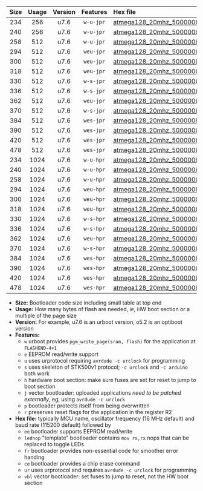 |Size|Usage|Version|Features|Hex file|
|:-:|:-:|:-:|:-:|:--|
|234|256|u7.6|`w-u-jpr`|[atmega128_20mhz_500000bps_ur_vbl.hex](https://raw.githubusercontent.com/stefanrueger/urboot/main/bootloaders/atmega128/fcpu_20mhz/500000_bps/atmega128_20mhz_500000bps_ur_vbl.hex)|
|240|256|u7.6|`w-u-jpr`|[atmega128_20mhz_500000bps_lednop_ur_vbl.hex](https://raw.githubusercontent.com/stefanrueger/urboot/main/bootloaders/atmega128/fcpu_20mhz/500000_bps/atmega128_20mhz_500000bps_lednop_ur_vbl.hex)|
|258|512|u7.6|`w-u-jpr`|[atmega128_20mhz_500000bps_lednop_fr_ur_vbl.hex](https://raw.githubusercontent.com/stefanrueger/urboot/main/bootloaders/atmega128/fcpu_20mhz/500000_bps/atmega128_20mhz_500000bps_lednop_fr_ur_vbl.hex)|
|294|512|u7.6|`weu-jpr`|[atmega128_20mhz_500000bps_ee_ur_vbl.hex](https://raw.githubusercontent.com/stefanrueger/urboot/main/bootloaders/atmega128/fcpu_20mhz/500000_bps/atmega128_20mhz_500000bps_ee_ur_vbl.hex)|
|300|512|u7.6|`weu-jpr`|[atmega128_20mhz_500000bps_ee_lednop_ur_vbl.hex](https://raw.githubusercontent.com/stefanrueger/urboot/main/bootloaders/atmega128/fcpu_20mhz/500000_bps/atmega128_20mhz_500000bps_ee_lednop_ur_vbl.hex)|
|318|512|u7.6|`weu-jpr`|[atmega128_20mhz_500000bps_ee_lednop_fr_ur_vbl.hex](https://raw.githubusercontent.com/stefanrueger/urboot/main/bootloaders/atmega128/fcpu_20mhz/500000_bps/atmega128_20mhz_500000bps_ee_lednop_fr_ur_vbl.hex)|
|330|512|u7.6|`w-s-jpr`|[atmega128_20mhz_500000bps_vbl.hex](https://raw.githubusercontent.com/stefanrueger/urboot/main/bootloaders/atmega128/fcpu_20mhz/500000_bps/atmega128_20mhz_500000bps_vbl.hex)|
|336|512|u7.6|`w-s-jpr`|[atmega128_20mhz_500000bps_lednop_vbl.hex](https://raw.githubusercontent.com/stefanrueger/urboot/main/bootloaders/atmega128/fcpu_20mhz/500000_bps/atmega128_20mhz_500000bps_lednop_vbl.hex)|
|362|512|u7.6|`weu-jpr`|[atmega128_20mhz_500000bps_ee_lednop_fr_ce_ur_vbl.hex](https://raw.githubusercontent.com/stefanrueger/urboot/main/bootloaders/atmega128/fcpu_20mhz/500000_bps/atmega128_20mhz_500000bps_ee_lednop_fr_ce_ur_vbl.hex)|
|370|512|u7.6|`w-s-jpr`|[atmega128_20mhz_500000bps_lednop_fr_vbl.hex](https://raw.githubusercontent.com/stefanrueger/urboot/main/bootloaders/atmega128/fcpu_20mhz/500000_bps/atmega128_20mhz_500000bps_lednop_fr_vbl.hex)|
|384|512|u7.6|`wes-jpr`|[atmega128_20mhz_500000bps_ee_vbl.hex](https://raw.githubusercontent.com/stefanrueger/urboot/main/bootloaders/atmega128/fcpu_20mhz/500000_bps/atmega128_20mhz_500000bps_ee_vbl.hex)|
|390|512|u7.6|`wes-jpr`|[atmega128_20mhz_500000bps_ee_lednop_vbl.hex](https://raw.githubusercontent.com/stefanrueger/urboot/main/bootloaders/atmega128/fcpu_20mhz/500000_bps/atmega128_20mhz_500000bps_ee_lednop_vbl.hex)|
|420|512|u7.6|`wes-jpr`|[atmega128_20mhz_500000bps_ee_lednop_fr_vbl.hex](https://raw.githubusercontent.com/stefanrueger/urboot/main/bootloaders/atmega128/fcpu_20mhz/500000_bps/atmega128_20mhz_500000bps_ee_lednop_fr_vbl.hex)|
|478|512|u7.6|`wes-jpr`|[atmega128_20mhz_500000bps_ee_lednop_fr_ce_vbl.hex](https://raw.githubusercontent.com/stefanrueger/urboot/main/bootloaders/atmega128/fcpu_20mhz/500000_bps/atmega128_20mhz_500000bps_ee_lednop_fr_ce_vbl.hex)|
|234|1024|u7.6|`w-u-hpr`|[atmega128_20mhz_500000bps_ur.hex](https://raw.githubusercontent.com/stefanrueger/urboot/main/bootloaders/atmega128/fcpu_20mhz/500000_bps/atmega128_20mhz_500000bps_ur.hex)|
|240|1024|u7.6|`w-u-hpr`|[atmega128_20mhz_500000bps_lednop_ur.hex](https://raw.githubusercontent.com/stefanrueger/urboot/main/bootloaders/atmega128/fcpu_20mhz/500000_bps/atmega128_20mhz_500000bps_lednop_ur.hex)|
|258|1024|u7.6|`w-u-hpr`|[atmega128_20mhz_500000bps_lednop_fr_ur.hex](https://raw.githubusercontent.com/stefanrueger/urboot/main/bootloaders/atmega128/fcpu_20mhz/500000_bps/atmega128_20mhz_500000bps_lednop_fr_ur.hex)|
|294|1024|u7.6|`weu-hpr`|[atmega128_20mhz_500000bps_ee_ur.hex](https://raw.githubusercontent.com/stefanrueger/urboot/main/bootloaders/atmega128/fcpu_20mhz/500000_bps/atmega128_20mhz_500000bps_ee_ur.hex)|
|300|1024|u7.6|`weu-hpr`|[atmega128_20mhz_500000bps_ee_lednop_ur.hex](https://raw.githubusercontent.com/stefanrueger/urboot/main/bootloaders/atmega128/fcpu_20mhz/500000_bps/atmega128_20mhz_500000bps_ee_lednop_ur.hex)|
|318|1024|u7.6|`weu-hpr`|[atmega128_20mhz_500000bps_ee_lednop_fr_ur.hex](https://raw.githubusercontent.com/stefanrueger/urboot/main/bootloaders/atmega128/fcpu_20mhz/500000_bps/atmega128_20mhz_500000bps_ee_lednop_fr_ur.hex)|
|330|1024|u7.6|`w-s-hpr`|[atmega128_20mhz_500000bps.hex](https://raw.githubusercontent.com/stefanrueger/urboot/main/bootloaders/atmega128/fcpu_20mhz/500000_bps/atmega128_20mhz_500000bps.hex)|
|336|1024|u7.6|`w-s-hpr`|[atmega128_20mhz_500000bps_lednop.hex](https://raw.githubusercontent.com/stefanrueger/urboot/main/bootloaders/atmega128/fcpu_20mhz/500000_bps/atmega128_20mhz_500000bps_lednop.hex)|
|362|1024|u7.6|`weu-hpr`|[atmega128_20mhz_500000bps_ee_lednop_fr_ce_ur.hex](https://raw.githubusercontent.com/stefanrueger/urboot/main/bootloaders/atmega128/fcpu_20mhz/500000_bps/atmega128_20mhz_500000bps_ee_lednop_fr_ce_ur.hex)|
|370|1024|u7.6|`w-s-hpr`|[atmega128_20mhz_500000bps_lednop_fr.hex](https://raw.githubusercontent.com/stefanrueger/urboot/main/bootloaders/atmega128/fcpu_20mhz/500000_bps/atmega128_20mhz_500000bps_lednop_fr.hex)|
|384|1024|u7.6|`wes-hpr`|[atmega128_20mhz_500000bps_ee.hex](https://raw.githubusercontent.com/stefanrueger/urboot/main/bootloaders/atmega128/fcpu_20mhz/500000_bps/atmega128_20mhz_500000bps_ee.hex)|
|390|1024|u7.6|`wes-hpr`|[atmega128_20mhz_500000bps_ee_lednop.hex](https://raw.githubusercontent.com/stefanrueger/urboot/main/bootloaders/atmega128/fcpu_20mhz/500000_bps/atmega128_20mhz_500000bps_ee_lednop.hex)|
|420|1024|u7.6|`wes-hpr`|[atmega128_20mhz_500000bps_ee_lednop_fr.hex](https://raw.githubusercontent.com/stefanrueger/urboot/main/bootloaders/atmega128/fcpu_20mhz/500000_bps/atmega128_20mhz_500000bps_ee_lednop_fr.hex)|
|478|1024|u7.6|`wes-hpr`|[atmega128_20mhz_500000bps_ee_lednop_fr_ce.hex](https://raw.githubusercontent.com/stefanrueger/urboot/main/bootloaders/atmega128/fcpu_20mhz/500000_bps/atmega128_20mhz_500000bps_ee_lednop_fr_ce.hex)|

- **Size:** Bootloader code size including small table at top end
- **Usage:** How many bytes of flash are needed, ie, HW boot section or a multiple of the page size
- **Version:** For example, u7.6 is an urboot version, o5.2 is an optiboot version
- **Features:**
  + `w` urboot provides `pgm_write_page(sram, flash)` for the application at `FLASHEND-4+1`
  + `e` EEPROM read/write support
  + `u` uses urprotocol requiring `avrdude -c urclock` for programming
  + `s` uses skeleton of STK500v1 protocol; `-c urclock` and `-c arduino` both work
  + `h` hardware boot section: make sure fuses are set for reset to jump to boot section
  + `j` vector bootloader: uploaded applications *need to be patched externally*, eg, using `avrdude -c urclock`
  + `p` bootloader protects itself from being overwritten
  + `r` preserves reset flags for the application in the register R2
- **Hex file:** typically MCU name, oscillator frequency (16 MHz default) and baud rate (115200 default) followed by
  + `ee` bootloader supports EEPROM read/write
  + `lednop` "template" bootloader contains `mov rx,rx` nops that can be replaced to toggle LEDs
  + `fr` bootloader provides non-essential code for smoother error handing
  + `ce` bootloader provides a chip erase command
  + `ur` uses urprotocol and requires `avrdude -c urclock` for programming
  + `vbl` vector bootloader: set fuses to jump to reset, not the HW boot section
